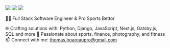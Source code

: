 [<img src="https://img.shields.io/badge/github-%2312100E.svg?&style=for-the-badge&logo=github&logoColor=white&color=black" />](https://github.com/thomashoareau)
[<img src="https://img.shields.io/badge/instagram-%2312100E.svg?&style=for-the-badge&logo=instagram&color=405DE6" />](https://instagram.com/thomasrhoareau) 
[<img src="https://img.shields.io/badge/linkedin-%230077B5.svg?&style=for-the-badge&logo=linkedin&logoColor=white" />](https://www.linkedin.com/in/thomashoareau/)

👨‍💻 Full Stack Software Engineer & Pro Sports Bettor

🌐 Crafting solutions with: Python, Django, JavaScript, Next.js, Gatsby.js, SQL and more
🏅 Passionate about sports, finance, photography, and fitness
📫 Connect with me: thomas.hoareaupro@gmail.com
